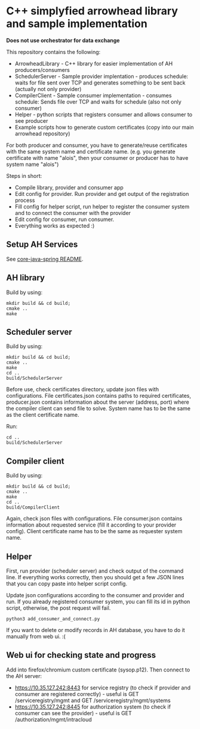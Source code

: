 # C++ simplyfied arrowhead library and sample implementation

**Does not use orchestrator for data exchange**

This repository contains the following:

* ArrowheadLibrary - C++ library for easier implementation of AH producers/consumers
* SchedulerServer - Sample provider implentation - produces schedule: waits for file sent over TCP and generates something to be sent back (actually not only provider)
* CompilerClient - Sample consumer implementation - consumes schedule: Sends file over TCP and waits for schedule (also not only consumer)
* Helper - python scripts that registers consumer and allows consumer to see producer
* Example scripts how to generate custom certificates (copy into our main arrowhead repository)

For both producer and consumer, you have to generate/reuse certificates with the same system name and certificate name. (e.g. you generate certificate with name "alois", then your consumer or producer has to have system name "alois")

Steps in short:

* Compile library, provider and consumer app
* Edit config for provider. Run provider and get output of the registration process
* Fill config for helper script, run helper to register the consumer system and to connect the consumer with the provider
* Edit config for consumer, run consumer.
* Everything works as expected :)

## Setup AH Services

See [core-java-spring README](https://github.com/arrowhead-f/core-java-spring/blob/master/README.md).

## AH library

Build by using:

    mkdir build && cd build;
    cmake ..
    make

## Scheduler server

Build by using:

    mkdir build && cd build;
    cmake ..
    make
    cd ..
    build/SchedulerServer

Before use, check certificates directory, update json files with configurations. File certificates.json contains paths to required certificates, producer.json contains information about the server (address, port) where the compiler client can send file to solve. System name has to be the same as the client certificate name.

Run:

    cd ..
    build/SchedulerServer

## Compiler client

Build by using:

    mkdir build && cd build;
    cmake ..
    make
    cd ..
    build/CompilerClient

Again, check json files with configurations. File consumer.json contains information about requested service (fill it according to your provider config). Client certificate name has to be the same as requester system name.

## Helper

First, run provider (scheduler server) and check output of the command line. If everything works correctly, then you should get a few JSON lines that you can copy paste into helper script config.

Update json configurations according to the consumer and provider and run. If you already registered consumer system, you can fill its id in python script, otherwise, the post request will fail.

    python3 add_consumer_and_connect.py

If you want to delete or modify records in AH database, you have to do it manually from web ui. :(

## Web ui for checking state and progress

Add into firefox/chromium custom certificate (sysop.p12). Then connect to the AH server:

* https://10.35.127.242:8443 for service registry (to check if provider and consumer are registered correctly) - useful is GET /serviceregistry/mgmt and GET /serviceregistry/mgmt/systems
* https://10.35.127.242:8445 for authorization system (to check if consumer can see the provider) - useful is GET /authorization/mgmt/intracloud

